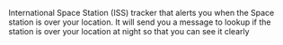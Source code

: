 International Space Station (ISS) tracker that alerts you when the Space station is over your location. It will send you a message to lookup if the station is over your location at night so that you can see it clearly
